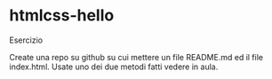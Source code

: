# htmlcss-hello
Esercizio

Create una repo su github su cui mettere un file README.md ed il file index.html.
Usate uno dei due metodi fatti vedere in aula.